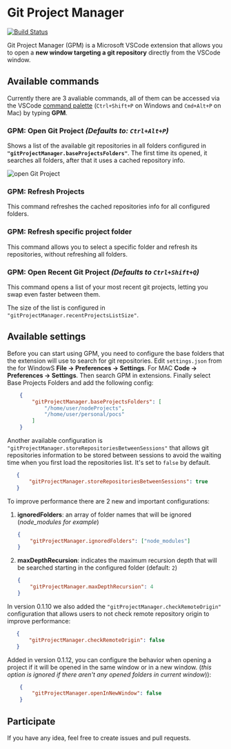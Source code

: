 # Git Project Manager

[![Build Status](https://travis-ci.org/felipecaputo/git-project-manager.svg?branch=master)](https://travis-ci.org/felipecaputo/git-project-manager)

Git Project Manager (GPM) is a Microsoft VSCode extension that allows you to open a **new window targeting a git repository** directly from the VSCode window.

## Available commands

Currently there are 3 avaliable commands, all of them can be accessed via the VSCode [command palette](https://code.visualstudio.com/docs/getstarted/userinterface#_command-palette) (`Ctrl+Shift+P` on Windows and 
`Cmd+Alt+P` on Mac) by typing **GPM**.

### GPM: Open Git Project *(Defaults to: `Ctrl+Alt+P`)*
Shows a list of the available git repositories in all folders configured in **`"gitProjectManager.baseProjectsFolders"`**.
The first time its opened, it searches all folders, after that it uses a cached repository info.

![open Git Project](/img/openProject.gif)


### GPM: Refresh Projects
This command refreshes the cached repositories info for all configured folders.

### GPM: Refresh specific project folder
This command allows you to select a specific folder and refresh its repositories, without
refreshing all folders.

### GPM: Open Recent Git Project *(Defaults to `Ctrl+Shift+Q`)*
This command opens a list of your most recent git projects, letting you swap even faster between them.

The size of the list is configured in `"gitProjectManager.recentProjectsListSize"`.

## Available settings

Before you can start using GPM, you need to configure the base folders that the extension will use to
search for git repositories. Edit `settings.json` from the for WindowS **File -> Preferences -> Settings**. For MAC **Code -> Preferences -> Settings**. Then search GPM in extensions. Finally select Base Projects Folders
and add the following config:

```json
    {
        "gitProjectManager.baseProjectsFolders": [
            "/home/user/nodeProjects",
            "/home/user/personal/pocs"
        ]
    }
 ```

Another available configuration is `"gitProjectManager.storeRepositoriesBetweenSessions"` that allows
git repositories information to be stored between sessions to avoid the waiting time when you first load the repositories list. It's set to `false` by default.

 ```json
    {
        "gitProjectManager.storeRepositoriesBetweenSessions": true
    }
```

To improve performance there are 2 new and important configurations:

1. **ignoredFolders**: an array of folder names that will be ignored (*node_modules for example*)

    ```json
    {
        "gitProjectManager.ignoredFolders": ["node_modules"]
    }
    ```

2. **maxDepthRecursion**: indicates the maximum recursion depth that will be searched starting in the configured folder (default: `2`)

    ```json
    {
        "gitProjectManager.maxDepthRecursion": 4
    }
    ```

In version 0.1.10 we also added the `"gitProjectManager.checkRemoteOrigin"`
configuration that allows users to not check remote repository origin
to improve performance:

 ```json
    {
        "gitProjectManager.checkRemoteOrigin": false
    }
```

Added in version 0.1.12, you can configure the behavior when opening a project if it will be opened in the same window
or in a new window. (*this option is ignored if there aren't any opened folders in current window*)):

```json
    {
        "gitProjectManager.openInNewWindow": false
    }
 ```

## Participate

If you have any idea, feel free to create issues and pull requests.

